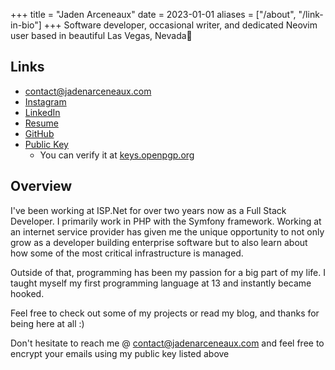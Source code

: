 +++
title = "Jaden Arceneaux"
date = 2023-01-01
aliases = ["/about", "/link-in-bio"]
+++
Software developer, occasional writer, and dedicated Neovim user based
in beautiful Las Vegas, Nevada🌵

## Links

- contact@jadenarceneaux.com
- [Instagram](https://www.instagram.com/jaden.svg/)
- [LinkedIn](https://www.linkedin.com/in/jaden-arceneaux/)
- [Resume](https://s3.us-west-1.amazonaws.com/jadenarceneaux.com/Resume.pdf)
- [GitHub](https://github.com/jadens-arc)
- [Public Key](/misc#my-pgp-public-key--downloadhttpss3us-west-1amazonawscomjadenarceneauxcomac34d646b6dacbc1804a8eb0e349190839ce77cdasc)
  - You can verify it at [keys.openpgp.org](https://keys.openpgp.org/)

## Overview

I've been working at ISP.Net for over two years now as a Full
Stack Developer. I primarily work in PHP with the Symfony framework.
Working at an internet service provider has given me the unique
opportunity to not only grow as a developer building enterprise
software but to also learn about how some of the most critical
infrastructure is managed.

Outside of that, programming has been my passion for a big part of my
life. I taught myself my first programming language at 13 and
instantly became hooked.


Feel free to check out some of my projects or read my blog, and thanks
for being here at all :)

Don't hesitate to reach me @ contact@jadenarceneaux.com and feel free to encrypt your emails using my public key listed above
